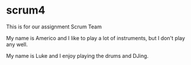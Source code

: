 # scrum4
This is for our assignment Scrum Team

My name is Americo and I like to play a lot of instruments, but I don't play any well.

My name is Luke and I enjoy playing the drums and DJing.